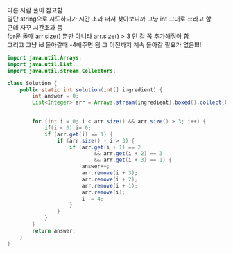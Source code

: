 다른 사람 풀이 참고함 <br> 
일단 string으로 시도하다가 시간 초과 떠서 찾아보니까 그냥 int 그대로 쓰라고 함 <br> 
근데 자꾸 시간초과 뜸 <br> 
for문 돌때 arr.size() 뿐만 아니라 arr.size() > 3 인 걸 꼭 추가해줘야 함 <br> 
그리고 그냥 id 돌아갈때 -4해주면 됨 그 이전까지 계속 돌아갈 필요가 없음!!!! <br> 


```java
import java.util.Arrays;
import java.util.List;
import java.util.stream.Collectors;

class Solution {
    public static int solution(int[] ingredient) {
        int answer = 0;
        List<Integer> arr = Arrays.stream(ingredient).boxed().collect(Collectors.toList());

        
        for (int i = 0; i < arr.size() && arr.size() > 3; i++) {
            if(i < 0) i= 0;
            if (arr.get(i) == 1) {
                if (arr.size() - i > 3) {
                    if (arr.get(i + 1) == 2
                            && arr.get(i + 2) == 3
                            && arr.get(i + 3) == 1) {
                        answer++;
                        arr.remove(i + 3);
                        arr.remove(i + 2);
                        arr.remove(i + 1);
                        arr.remove(i);
                        i -= 4;
                    }
                }
            }
        }
        return answer;
    }
}
```
